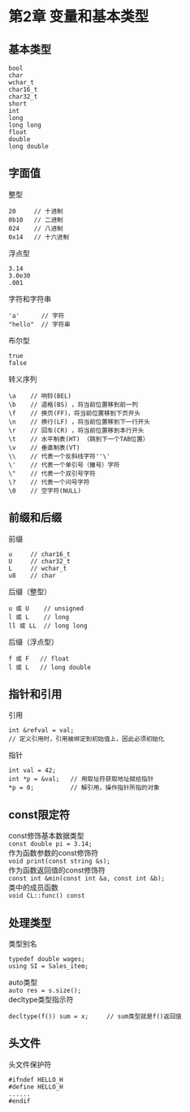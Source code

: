 # 第2章 变量和基本类型
## 基本类型
```
bool
char
wchar_t
char16_t
char32_t
short
int
long
long long
float
double
long double
```
## 字面值
整型  
```
20     // 十进制
0b10   // 二进制
024    // 八进制
0x14   // 十六进制
```
浮点型 
```
3.14
3.0e30
.001
``` 
字符和字符串
```
'a'      // 字符
"hello"  // 字符串
```
布尔型
```
true
false
```
转义序列
```
\a    // 响铃(BEL)
\b    // 退格(BS) ，将当前位置移到前一列
\f    // 换页(FF)，将当前位置移到下页开头
\n    // 换行(LF) ，将当前位置移到下一行开头
\r    // 回车(CR) ，将当前位置移到本行开头
\t    // 水平制表(HT) （跳到下一个TAB位置）
\v    // 垂直制表(VT)
\\    // 代表一个反斜线字符''\'
\'    // 代表一个单引号（撇号）字符
\"    // 代表一个双引号字符
\?    // 代表一个问号字符
\0    // 空字符(NULL)
```
## 前缀和后缀
前缀
```
u     // char16_t
U     // char32_t
L     // wchar_t
u8    // char
```
后缀（整型）
```
u 或 U    // unsigned
l 或 L    // long
ll 或 LL  // long long
```
后缀（浮点型）
```
f 或 F   // float
l 或 L   // long double
```
## 指针和引用
引用
```
int &refval = val;
// 定义引用时，引用被绑定到初始值上，因此必须初始化
```
指针
```
int val = 42;
int *p = &val;   // 用取址符获取地址赋给指针
*p = 0;          // 解引用，操作指针所指的对象
```
## const限定符
const修饰基本数据类型  
`const double pi = 3.14;`  
作为函数参数的const修饰符  
`void print(const string &s);`  
作为函数返回值的const修饰符  
`const int &min(const int &a, const int &b);`  
类中的成员函数  
`void CL::func() const`  
## 处理类型
类型别名
```
typedef double wages;
using SI = Sales_item;
```
auto类型  
`auto res = s.size();`  
decltype类型指示符  
```
decltype(f()) sum = x;     // sum类型就是f()返回值
```
## 头文件
头文件保护符
```
#ifndef HELLO_H
#define HELLO_H
......
#endif
```